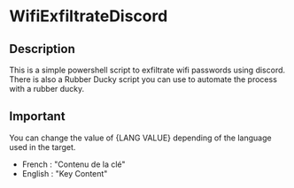 # WifiExfiltrateDiscord
## Description 
This is a simple powershell script to exfiltrate wifi passwords using discord. There is also a Rubber Ducky script you can use to automate the process with a rubber ducky.
## Important
You can change the value of {LANG VALUE} depending of the language used in the target.
- French : "Contenu de la clé"
- English : "Key Content"
